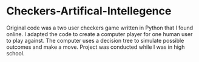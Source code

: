 # Checkers-Artifical-Intellegence
Original code was a two user checkers game written in Python that I found online. I adapted the code to create a computer player for one human user to play against. The computer uses a decision tree to simulate possible outcomes and make a move. Project was conducted while I was in high school.
